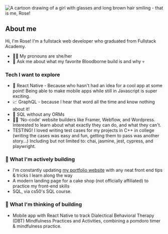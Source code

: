 <picture>
 <source media="(prefers-color-scheme: dark)" srcset="https://i.imgur.com/xCxX3MQ.png">
 <source media="(prefers-color-scheme: light)" srcset="https://i.imgur.com/WSnK2fv.png">
 <img alt="A cartoon drawing of a girl with glasses and long brown hair smiling - that is me, Rose!" src="https://i.imgur.com/xCxX3MQ.png">
</picture>


## About me

Hi, I'm Rose! I'm a fullstack web developer who graduated from Fullstack Academy.

- 👩‍💻 My pronouns are she/her
- 💬 Ask me about what my favorite Bloodborne build is and why 💀

### Tech I want to explore
- 📱 React Native - Because who hasn't had an idea for a cool app at some point! Being able to make mobile apps while still in Javascript is super exciting.
- 📈 GraphQL - because I hear that word all the time and know nothing about it!
- 📀 SQL without any ORMs
- 🧑‍🎨 'No-code' website builders like Framer, Webflow, and Wordpress. Interested to learn about what exactly they can do, and what they can't.
- TESTING! I loved writing test cases for my projects in C++ in college (writing the cases was easy and fun, getting them to pass was another story...) Including but not limited to: chai, jasmine, jest, cypress, and playwright.


### 🌱 What I'm actively building
-  I'm constantly updating <a href="https://rosalie0.github.io/" target="_blank">my portfolio website</a> with any neat front end tips & tricks I learn along the way
-  A modern landing page for a cake shop (not officially affiliated) to practice my front-end skills
-  SQL, via cs50's SQL course.

### 🔭 What I'm thinking of building
- Mobile app with React Native to track Dialectical Behavioral Therapy (DBT) Mindfulness Practices and Activities, combining a pomdoro timer & mindfulness practice.


<!--
**rosalie0/rosalie0** is a ✨ _special_ ✨ repository because its `README.md` (this file) appears on your GitHub profile.

Here are some ideas to get you started:

- 🔭 I’m currently working on ...
- 🌱 I’m currently learning ...
- 👯 I’m looking to collaborate on ...
- 🤔 I’m looking for help with ...
- 💬 Ask me about ...
- 📫 How to reach me: ...
- 😄 Pronouns: ...
- ⚡ Fun fact: ...
-->

